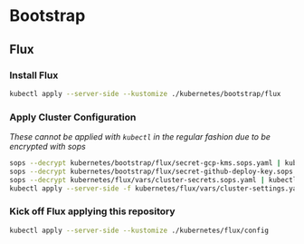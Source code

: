 # Bootstrap

## Flux

### Install Flux

```sh
kubectl apply --server-side --kustomize ./kubernetes/bootstrap/flux
```

### Apply Cluster Configuration

_These cannot be applied with `kubectl` in the regular fashion due to be encrypted with sops_

```sh
sops --decrypt kubernetes/bootstrap/flux/secret-gcp-kms.sops.yaml | kubectl apply -f -
sops --decrypt kubernetes/bootstrap/flux/secret-github-deploy-key.sops.yaml | kubectl apply -f -
sops --decrypt kubernetes/flux/vars/cluster-secrets.sops.yaml | kubectl apply -f -
kubectl apply --server-side -f kubernetes/flux/vars/cluster-settings.yaml
```

### Kick off Flux applying this repository

```sh
kubectl apply --server-side --kustomize ./kubernetes/flux/config
```
